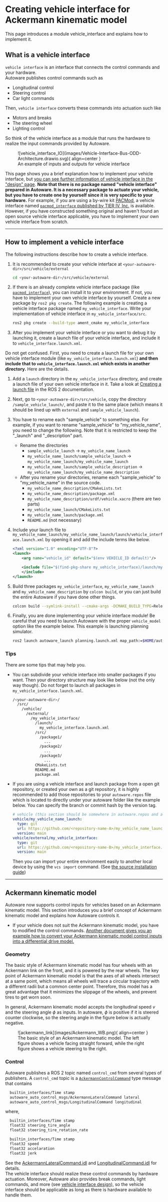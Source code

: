 # Creating vehicle interface for Ackermann kinematic model

This page introduces a module vehicle_interface and explains how to implement it.

## What is a vehicle interface

`vehicle interface` is an interface that connects the control commands and your hardware.  
Autoware publishes control commands such as

- Longitudinal control
- Steering control
- Car light commands

Then, `vehicle interface` converts these commands into actuation such like

- Motors and breaks
- The steering wheel
- Lighting control

So think of the vehicle interface as a module that runs the hardware to realize the input commands provided by Autoware.

<figure markdown>
  ![vehicle_interface_IO](images/Vehicle-Interface-Bus-ODD-Architecture.drawio.svg){ align=center }
  <figcaption>
    An example of inputs and outputs for vehicle interface
  </figcaption>
</figure>

This page shows you a brief explanation how to implement your vehicle interface, but [you can see further information of vehicle interface in the "design" page](https://autowarefoundation.github.io/autoware-documentation/main/design/autoware-interfaces/components/vehicle-interface/). **Note that there is no package named "vehicle interface" prepared in Autoware. It is a necessary package to actuate your vehicle, but you have to create one by yourself since it is very specific to your hardware.** For example, if you are using a by-wire kit [PACMod](https://autonomoustuff.com/platform/pacmod), a vehicle interface named [`pacmod_interface` published by TIER IV, Inc.](https://github.com/tier4/pacmod_interface/tree/main) is available. However, if you have constructed something original and haven't found an open source vehicle interface applicable, you have to implement your own vehicle interface from scratch.

---

## How to implement a vehicle interface

The following instructions describe how to create a vehicle interface.

<!-- markdownlint-disable MD029 -->
<!-- Since MD029 cannot recognize nested lists when the indents are defined as two spaces in mdx_truly_sane_lists -->

1. It is recommended to create your vehicle interface at `<your-autoware-dir>/src/vehicle/external`

   ```bash
   cd <your-autoware-dir>/src/vehicle/external
   ```

2. If there is an already complete vehicle interface package (like [`pacmod_interface`](https://github.com/tier4/pacmod_interface/tree/main)), you can install it to your environment. If not, you have to implement your own vehicle interface by yourself. Create a new package by `ros2 pkg create`. The following example is creating a vehicle interface package named `my_vehicle_interface`. Write your implementation of vehicle interface in `my_vehicle_interface/src`.

   ```bash
   ros2 pkg create --build-type ament_cmake my_vehicle_interface
   ```

3. After you implement your vehicle interface or you want to debug it by launching it, create a launch file of your vehicle interface, and include it to `vehicle_interface.launch.xml`.

Do not get confused. First, you need to create a launch file for your own vehicle interface module (like `my_vehicle_interface.launch.xml`) **and then include that to `vehicle_interface.launch.xml` which exists in another directory.** Here are the details.

1. Add a `launch` directory in the `my_vehicle_interface` directory, and create a launch file of your own vehicle interface in it. Take a look at [Creating a launch file](https://docs.ros.org/en/humble/Tutorials/Intermediate/Launch/Launch-Main.html) in the ROS 2 documentation.

2. Next, go to `<your-autoware-dir>/src/vehicle`, copy the directory `/sample_vehicle_launch/`, and paste it to the same place (which means it should be lined up with `external` and `sample_vehicle_launch`).

3. You have to rename each "sample_vehicle" to something else. For example, if you want to rename "sample_vehicle" to "my_vehicle_name", you need to change the following. Note that it is restricted to keep the "\_launch" and "\_description" part.

   - Rename the directories
     - `sample_vehicle_launch` &rarr; `my_vehicle_name_launch`
     - `my_vehicle_name_launch/sample_vehicle_launch` &rarr; `my_vehicle_name_launch/my_vehicle_name_launch`
     - `my_vehicle_name_launch/sample_vehicle_description` &rarr; `my_vehicle_name_launch/my_vehicle_name_description`
   - After you rename your directories, rename each "sample_vehicle" to "my_vehicle_name" in the source code.
     - `my_vehicle_name_description/CMakeLists.txt`
     - `my_vehicle_name_description/package.xml`
     - `my_vehicle_name_description/urdf/vehicle.xacro` (there are two parts)
     - `my_vehicle_name_launch/CMakeLists.txt`
     - `my_vehicle_name_launch/package.xml`
     - `README.md` (not necessary)

4. Include your launch file to `my_vehicle_name_launch/my_vehicle_name_launch/launch/vehicle_interface.launch.xml` by opening it and add the include terms like below.

   ```xml title="vehicle_interface.launch.xml"
   <?xml version="1.0" encoding="UTF-8"?>
   <launch>
       <arg name="vehicle_id" default="$(env VEHICLE_ID default)"/>

       <include file="$(find-pkg-share my_vehicle_interface)/launch/my_vehicle_interface.launch.xml">
       </include>
   </launch>
   ```

5. Build three packages `my_vehicle_interface`, `my_vehicle_name_launch` and `my_vehicle_name_description` by `colcon build`, or you can just build the entire Autoware if you have done other things.

   ```bash
   colcon build --symlink-install --cmake-args -DCMAKE_BUILD_TYPE=Release --packages-select my_vehicle_interface my_vehicle_name_launch my_vehicle_name_description
   ```

6. Finally, you are done implementing your vehicle interface module! Be careful that you need to launch Autoware with the proper `vehicle_model` option like the example below. This example is launching planning simulator.

   ```bash
   ros2 launch autoware_launch planning.launch.xml map_path:=$HOME/autoware_map/sample-map-planning vehicle_model:=my_vehicle_name sensor_model:=sample_sensor_kit
   ```

<!-- markdownlint-enable MD029 -->

### Tips

There are some tips that may help you.

- You can subdivide your vehicle interface into smaller packages if you want. Then your directory structure may look like below (not the only way though). Do not forget to launch all packages in `my_vehicle_interface.launch.xml`.

  ```bash
  /<your-autoware-dir>/
    /src/
      /vehicle/
        /external/
          /my_vehicle_interface/
            /launch/
              my_vehicle_interface.launch.xml
            /src/
              /package1/
                ...
              /package2/
                ...
              /package3/
                ...
            CMakeLists.txt
            README.md
            package.xml
  ```

- If you are using a vehicle interface and launch package from a open git repository, or created your own as a git repository, it is highly recommended to add those repositories to your `autoware.repos` file which is located to directly under your autoware folder like the example below. You can specify the branch or commit hash by the version tag.

  ```yaml title="autoware.repos"
  # vehicle (this section should be somewhere in autoware.repos and add the below)
  vehicle/my_vehicle_name_launch:
    type: git
    url: https://github.com/<repository-name-A>/my_vehicle_name_launch.git
    version: main
  vehicle/external/my_vehicle_interface:
    type: git
    url: https://github.com/<repository-name-B>/my_vehicle_interface.git
    version: main
  ```

  Then you can import your entire environment easily to another local device by using the `vcs import` command. (See [the source installation guide](https://autowarefoundation.github.io/autoware-documentation/main/installation/autoware/source-installation/#how-to-set-up-a-workspace))

---

## Ackermann kinematic model

Autoware now supports control inputs for vehicles based on an Ackermann kinematic model. This section introduces you a brief concept of Ackermann kinematic model and explains how Autoware controls it.

- If your vehicle does not suit the Ackermann kinematic model, you have to modified the control commands. [Another document gives you an example how to convert your Ackermann kinematic model control inputs into a differential drive model.](https://autowarefoundation.github.io/autoware-documentation/main/how-to-guides/integrating-autoware/creating-vehicle-interface-package/customizing-for-differential-drive-model/)

### Geometry

The basic style of Ackermann kinematic model has four wheels with an Ackermann link on the front, and it is powered by the rear wheels. The key point of Ackermann kinematic model is that the axes of all wheels intersect at a same point, which means all wheels will trace a circular trajectory with a different radii but a common center point. Therefore, this model has a great advantage that it minimizes the slippage of the wheels, and prevent tires to get worn soon.

In general, Ackermann kinematic model accepts the longitudinal speed $v$ and the steering angle $\phi$ as inputs. In autoware, $\phi$ is positive if it is steered counter clockwise, so the steering angle in the figure below is actually negative.

<figure markdown>
  ![ackermann_link](images/Ackermann_WB.png){ align=center }
  <figcaption>
    The basic style of an Ackermann kinematic model. The left figure shows a vehicle facing straight forward, while the right figure shows a vehicle steering to the right.
  </figcaption>
</figure>

### Control

Autoware publishes a ROS 2 topic named `control_cmd` from several types of publishers.
A `control_cmd` topic is a [`AckermannControlCommand`](https://gitlab.com/autowarefoundation/autoware.auto/autoware_auto_msgs/-/blob/master/autoware_auto_control_msgs/msg/AckermannControlCommand.idl) type message that contains

```bash title="AckermannControlCommand"
  builtin_interfaces/Time stamp
  autoware_auto_control_msgs/AckermannLateralCommand lateral
  autoware_auto_control_msgs/LongitudinalCommand longitudinal
```

where,

```bash title="AckermannLateralCommand"
  builtin_interfaces/Time stamp
  float32 steering_tire_angle
  float32 steering_tire_rotation_rate
```

```bash title="LongitudinalCommand"
  builtin_interfaces/Time stamp
  float32 speed
  float32 accelaration
  float32 jerk
```

See the [AckermannLateralCommand.idl](https://gitlab.com/autowarefoundation/autoware.auto/autoware_auto_msgs/-/blob/master/autoware_auto_control_msgs/msg/AckermannLateralCommand.idl) and [LongitudinalCommand.idl](https://gitlab.com/autowarefoundation/autoware.auto/autoware_auto_msgs/-/blob/master/autoware_auto_control_msgs/msg/LongitudinalCommand.idl) for details.  
The vehicle interface should realize these control commands by hardware actuation. Moreover, Autoware also provides break commands, light commands, and more (see [vehicle interface design](https://autowarefoundation.github.io/autoware-documentation/main/design/autoware-interfaces/components/vehicle-interface/)), so the vehicle interface should be applicable as long as there is hardware available to handle them.
